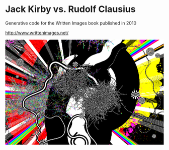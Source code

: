 # Jack Kirby vs. Rudolf Clausius

Generative code for the Written Images book published in 2010 

http://www.writtenimages.net/

![sample picture](https://raw.githubusercontent.com/emoc/writtenimages/master/sample_pix/t20_br.png)
